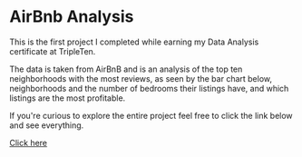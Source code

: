 # AirBnb Analysis

This is the first project I completed while earning my Data Analysis certificate at TripleTen.

The data is taken from AirBnB and is an analysis of the top ten neighborhoods with the most reviews, 
as seen by the bar chart below, neighborhoods and the number of bedrooms their listings have, and 
which listings are the most profitable.

If you're curious to explore the entire project feel free to click the link below and see everything.

[Click here](https://docs.google.com/spreadsheets/d/1pHIb35FmUIvXSOsPfSSTlU12u1lUkPrIxTMib-3mNEk/edit?usp=sharing)
